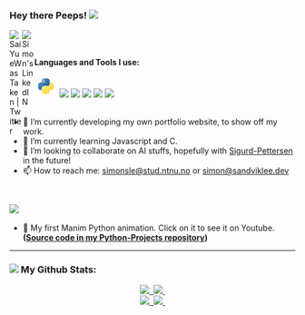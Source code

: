 ### Hey there Peeps! <img src="https://media.giphy.com/media/hvRJCLFzcasrR4ia7z/giphy.gif" width="25px">

<a href="https://twitter.com/sandvikleedev">
  <img align="left" alt="SaiYueWasTaken | Twitter" width="22px" src="https://raw.githubusercontent.com/peterthehan/peterthehan/master/assets/twitter.svg" />
</a>
<a href="https://www.linkedin.com/in/simon-sandvik-lee-2b620722b/">
  <img align="left" alt="Simon's LinkedIN" width="22px" src="https://raw.githubusercontent.com/peterthehan/peterthehan/master/assets/linkedin.svg" />
</a>

<br />
<br />

**Languages and Tools I use:**  

<code><img height="40" src="https://raw.githubusercontent.com/github/explore/80688e429a7d4ef2fca1e82350fe8e3517d3494d/topics/python/python.png"></code>
<code><img height="40" src="https://cdn4.iconfinder.com/data/icons/logos-and-brands/512/181_Java_logo_logos-512.png"></code>
<code><img height="40" src="https://git-scm.com/images/logos/downloads/Git-Icon-1788C.png"></code>
<code><img height="40" src="https://upload.wikimedia.org/wikipedia/commons/thumb/6/61/HTML5_logo_and_wordmark.svg/512px-HTML5_logo_and_wordmark.svg.png"></code>
<code><img height="40" src="https://cdn.345tool.com/public/logos/css-formatter-logo.png"></code>
<code><img height="40" src="https://upload.wikimedia.org/wikipedia/commons/6/6a/JavaScript-logo.png"></code>
<br />
<br />

- 🔭 I’m currently developing my own portfolio website, to show off my work.
- 🌱 I’m currently learning Javascript and C.
- 👯 I’m looking to collaborate on AI stuffs, hopefully with [Sigurd-Pettersen](https://github.com/Serphyus) in the future!
- 📫 How to reach me: simonsle@stud.ntnu.no or simon@sandviklee.dev

<br />

[![](https://media.discordapp.net/attachments/531234521488556035/940214641349505044/ezgif.com-gif-maker.gif)](https://www.youtube.com/watch?v=u7RsPwJnFnA)


- 💬 My first Manim Python animation. Click on it to see it on Youtube. **([Source code in my Python-Projects repository](https://github.com/SaiYueWasTaken/Python-Projects/blob/main/Manim/Project.py))**

---
### <img src='https://media1.giphy.com/media/du3J3cXyzhj75IOgvA/giphy.gif?cid=ecf05e47x2g034i9pzwtzzsd3xgg2w9nr94t4tflbbgo3008&rid=giphy.gif' width='25' /> My Github Stats:
<div align="center"></img>
  <a href="https://github.com/sandviklee#gh-dark-mode-only"></img>
    <div>
      <img height="160em" src="https://github-readme-stats.vercel.app/api?username=sandviklee&show_icons=true&border_color=414868&theme=tokyonight"/>&nbsp;
      <img height="160em" src="https://github-readme-stats.vercel.app/api/top-langs/?username=sandviklee&layout=compact&border_color=414868&theme=tokyonight"/>&nbsp;
    </div>
  </a>
  <a href="https://github.com/sandviklee#gh-light-mode-only"></img>
    <div>
      <img height="160em" src="https://github-readme-stats.vercel.app/api?username=sandviklee&show_icons=true"/>&nbsp;
      <img height="160em" src="https://github-readme-stats.vercel.app/api/top-langs/?username=sandviklee&layout=compact"/>&nbsp;
    </div>
  </a>
</div>
